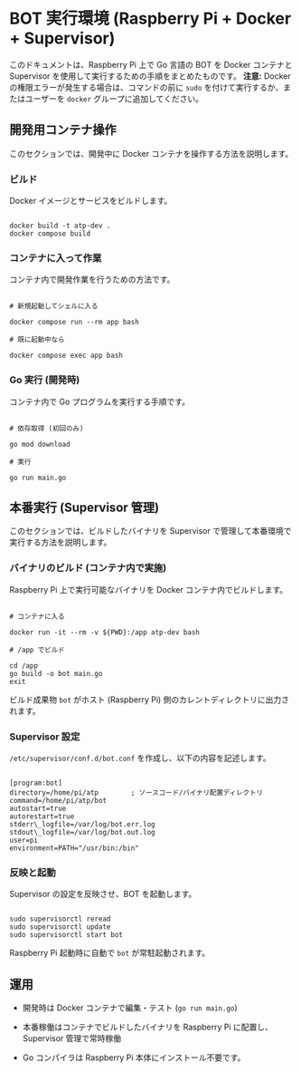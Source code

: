 # BOT 実行環境 (Raspberry Pi + Docker + Supervisor)

このドキュメントは、Raspberry Pi 上で Go 言語の BOT を Docker コンテナと Supervisor を使用して実行するための手順をまとめたものです。
**注意:** Docker の権限エラーが発生する場合は、コマンドの前に `sudo` を付けて実行するか、またはユーザーを `docker` グループに追加してください。

## 開発用コンテナ操作

このセクションでは、開発中に Docker コンテナを操作する方法を説明します。

### ビルド

Docker イメージとサービスをビルドします。

```

docker build -t atp-dev .
docker compose build

```

### コンテナに入って作業

コンテナ内で開発作業を行うための方法です。

```

# 新規起動してシェルに入る

docker compose run --rm app bash

# 既に起動中なら

docker compose exec app bash

```

### Go 実行 (開発時)

コンテナ内で Go プログラムを実行する手順です。

```

# 依存取得 (初回のみ)

go mod download

# 実行

go run main.go

```

## 本番実行 (Supervisor 管理)

このセクションでは、ビルドしたバイナリを Supervisor で管理して本番環境で実行する方法を説明します。

### バイナリのビルド (コンテナ内で実施)

Raspberry Pi 上で実行可能なバイナリを Docker コンテナ内でビルドします。

```

# コンテナに入る

docker run -it --rm -v ${PWD}:/app atp-dev bash

# /app でビルド

cd /app
go build -o bot main.go
exit

```

ビルド成果物 `bot` がホスト (Raspberry Pi) 側のカレントディレクトリに出力されます。

### Supervisor 設定

`/etc/supervisor/conf.d/bot.conf` を作成し、以下の内容を記述します。

```

[program:bot]
directory=/home/pi/atp        ; ソースコード/バイナリ配置ディレクトリ
command=/home/pi/atp/bot
autostart=true
autorestart=true
stderr\_logfile=/var/log/bot.err.log
stdout\_logfile=/var/log/bot.out.log
user=pi
environment=PATH="/usr/bin:/bin"

```

### 反映と起動

Supervisor の設定を反映させ、BOT を起動します。

```

sudo supervisorctl reread
sudo supervisorctl update
sudo supervisorctl start bot

```

Raspberry Pi 起動時に自動で `bot` が常駐起動されます。

## 運用

- 開発時は Docker コンテナで編集・テスト (`go run main.go`)

- 本番稼働はコンテナでビルドしたバイナリを Raspberry Pi に配置し、Supervisor 管理で常時稼働

- Go コンパイラは Raspberry Pi 本体にインストール不要です。

